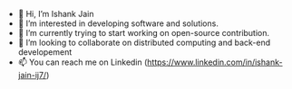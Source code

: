 - 👋 Hi, I’m Ishank Jain
- 👀 I’m interested in developing software and solutions.
- 🌱 I’m currently trying to start working on open-source contribution.
- 💞️ I’m looking to collaborate on distributed computing and back-end developement
- 📫 You can reach me on Linkedin (https://www.linkedin.com/in/ishank-jain-ij7/)

<!---
Ishank-jn/Ishank-jn is a ✨ special ✨ repository because its `README.md` (this file) appears on your GitHub profile.
You can click the Preview link to take a look at your changes.
--->
